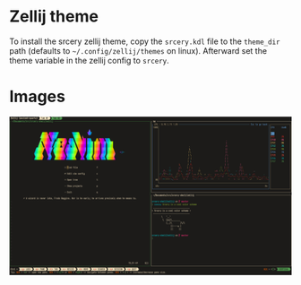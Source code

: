 # Zellij theme

To install the srcery zellij theme, copy the `srcery.kdl` file to the
`theme_dir` path (defaults to `~/.config/zellij/themes` on linux). Afterward
set the theme variable in the zellij config to `srcery`.

# Images

![Screenshot](./screenshot.png)
